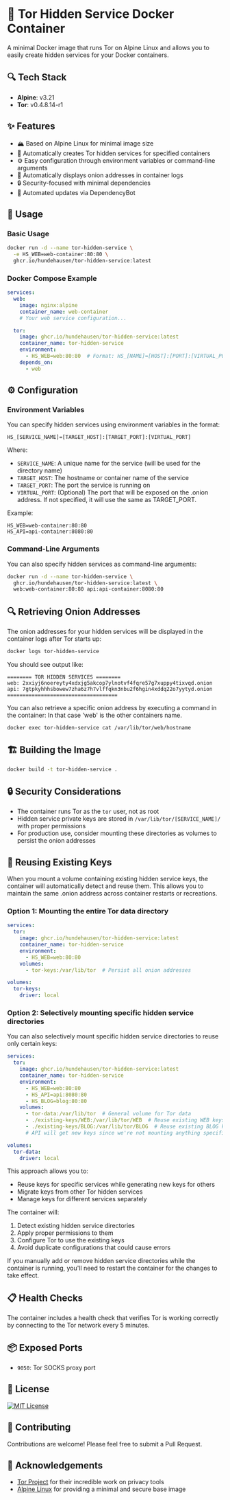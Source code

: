 # 🧅 Tor Hidden Service Docker Container

A minimal Docker image that runs Tor on Alpine Linux and allows you to easily create hidden services for your Docker containers.

## 🔍 Tech Stack

- **Alpine**: v3.21
- **Tor**: v0.4.8.14-r1

## ✨ Features

- 🏔️ Based on Alpine Linux for minimal image size
- 🧅 Automatically creates Tor hidden services for specified containers
- ⚙️ Easy configuration through environment variables or command-line arguments
- 📝 Automatically displays onion addresses in container logs
- 🔒 Security-focused with minimal dependencies
- 🔄 Automated updates via DependencyBot

## 🚀 Usage

### Basic Usage

```bash
docker run -d --name tor-hidden-service \
  -e HS_WEB=web-container:80:80 \
  ghcr.io/hundehausen/tor-hidden-service:latest
```

### Docker Compose Example

```yaml
services:
  web:
    image: nginx:alpine
    container_name: web-container
    # Your web service configuration...

  tor:
    image: ghcr.io/hundehausen/tor-hidden-service:latest
    container_name: tor-hidden-service
    environment:
      - HS_WEB=web:80:80  # Format: HS_[NAME]=[HOST]:[PORT]:[VIRTUAL_PORT]
    depends_on:
      - web
```

## ⚙️ Configuration

### Environment Variables

You can specify hidden services using environment variables in the format:

```
HS_[SERVICE_NAME]=[TARGET_HOST]:[TARGET_PORT]:[VIRTUAL_PORT]
```

Where:
- `SERVICE_NAME`: A unique name for the service (will be used for the directory name)
- `TARGET_HOST`: The hostname or container name of the service
- `TARGET_PORT`: The port the service is running on
- `VIRTUAL_PORT`: (Optional) The port that will be exposed on the .onion address. If not specified, it will use the same as TARGET_PORT.

Example:
```
HS_WEB=web-container:80:80
HS_API=api-container:8080:80
```

### Command-Line Arguments

You can also specify hidden services as command-line arguments:

```bash
docker run -d --name tor-hidden-service \
  ghcr.io/hundehausen/tor-hidden-service:latest \
  web:web-container:80:80 api:api-container:8080:80
```

## 🔍 Retrieving Onion Addresses

The onion addresses for your hidden services will be displayed in the container logs after Tor starts up:

```bash
docker logs tor-hidden-service
```

You should see output like:

```
======== TOR HIDDEN SERVICES ========
web: 2xxiyj6noereyty4xdxjg5akcop7ylnotvf4fqre57g7xuppy4tixvqd.onion
api: 7gtpkyhhhsbowew7zha6z7h7vlffqkn3nbu2f6hgin4xddq22o7yytyd.onion
====================================
```

You can also retrieve a specific onion address by executing a command in the container:
In that case 'web' is the other containers name.

```bash
docker exec tor-hidden-service cat /var/lib/tor/web/hostname
```

## 🏗️ Building the Image

```bash
docker build -t tor-hidden-service .
```

## 🔒 Security Considerations

- The container runs Tor as the `tor` user, not as root
- Hidden service private keys are stored in `/var/lib/tor/[SERVICE_NAME]/` with proper permissions
- For production use, consider mounting these directories as volumes to persist the onion addresses

## 🔄 Reusing Existing Keys

When you mount a volume containing existing hidden service keys, the container will automatically detect and reuse them. This allows you to maintain the same .onion address across container restarts or recreations.

### Option 1: Mounting the entire Tor data directory

```yaml
services:
  tor:
    image: ghcr.io/hundehausen/tor-hidden-service:latest
    container_name: tor-hidden-service
    environment:
      - HS_WEB=web:80:80
    volumes:
      - tor-keys:/var/lib/tor  # Persist all onion addresses

volumes:
  tor-keys:
    driver: local
```

### Option 2: Selectively mounting specific hidden service directories

You can also selectively mount specific hidden service directories to reuse only certain keys:

```yaml
services:
  tor:
    image: ghcr.io/hundehausen/tor-hidden-service:latest
    container_name: tor-hidden-service
    environment:
      - HS_WEB=web:80:80
      - HS_API=api:8080:80
      - HS_BLOG=blog:80:80
    volumes:
      - tor-data:/var/lib/tor  # General volume for Tor data
      - ./existing-keys/WEB:/var/lib/tor/WEB  # Reuse existing WEB keys
      - ./existing-keys/BLOG:/var/lib/tor/BLOG  # Reuse existing BLOG keys
      # API will get new keys since we're not mounting anything specific for it

volumes:
  tor-data:
    driver: local
```

This approach allows you to:
- Reuse keys for specific services while generating new keys for others
- Migrate keys from other Tor hidden services
- Manage keys for different services separately

The container will:
1. Detect existing hidden service directories
2. Apply proper permissions to them
3. Configure Tor to use the existing keys
4. Avoid duplicate configurations that could cause errors

If you manually add or remove hidden service directories while the container is running, you'll need to restart the container for the changes to take effect.

## 📋 Health Checks

The container includes a health check that verifies Tor is working correctly by connecting to the Tor network every 5 minutes.

## 📦 Exposed Ports

- `9050`: Tor SOCKS proxy port

## 📄 License

[![MIT License](https://img.shields.io/badge/License-MIT-blue.svg?style=flat-square)](https://opensource.org/licenses/MIT)

## 👥 Contributing

Contributions are welcome! Please feel free to submit a Pull Request.

## 🙏 Acknowledgements

- [Tor Project](https://www.torproject.org/) for their incredible work on privacy tools
- [Alpine Linux](https://alpinelinux.org/) for providing a minimal and secure base image
